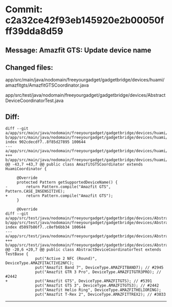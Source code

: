 # Commit: c2a32ce42f93eb145920e2b00050fff39dda8d59
## Message: Amazfit GTS: Update device name
## Changed files:
app/src/main/java/nodomain/freeyourgadget/gadgetbridge/devices/huami/amazfitgts/AmazfitGTSCoordinator.java

app/src/test/java/nodomain/freeyourgadget/gadgetbridge/devices/AbstractDeviceCoordinatorTest.java

## Diff:
```
diff --git a/app/src/main/java/nodomain/freeyourgadget/gadgetbridge/devices/huami/amazfitgts/AmazfitGTSCoordinator.java b/app/src/main/java/nodomain/freeyourgadget/gadgetbridge/devices/huami/amazfitgts/AmazfitGTSCoordinator.java
index 902cdecdf7..8f85d27895 100644
--- a/app/src/main/java/nodomain/freeyourgadget/gadgetbridge/devices/huami/amazfitgts/AmazfitGTSCoordinator.java
+++ b/app/src/main/java/nodomain/freeyourgadget/gadgetbridge/devices/huami/amazfitgts/AmazfitGTSCoordinator.java
@@ -43,7 +43,7 @@ public class AmazfitGTSCoordinator extends HuamiCoordinator {
 
     @Override
     protected Pattern getSupportedDeviceName() {
-        return Pattern.compile("Amazfit GTS", Pattern.CASE_INSENSITIVE);
+        return Pattern.compile("Amazfit GTS");
     }
 
     @Override
diff --git a/app/src/test/java/nodomain/freeyourgadget/gadgetbridge/devices/AbstractDeviceCoordinatorTest.java b/app/src/test/java/nodomain/freeyourgadget/gadgetbridge/devices/AbstractDeviceCoordinatorTest.java
index d5097b86f7..c8efb6bb34 100644
--- a/app/src/test/java/nodomain/freeyourgadget/gadgetbridge/devices/AbstractDeviceCoordinatorTest.java
+++ b/app/src/test/java/nodomain/freeyourgadget/gadgetbridge/devices/AbstractDeviceCoordinatorTest.java
@@ -20,6 +20,7 @@ public class AbstractDeviceCoordinatorTest extends TestBase {
             put("Active 2 NFC (Round)", DeviceType.AMAZFITACTIVE2NFC);
             put("Amazfit Band 7", DeviceType.AMAZFITBAND7); // #2945
             put("Amazfit GTR 3 Pro", DeviceType.AMAZFITGTR3PRO); // #2442
+            put("Amazfit GTS", DeviceType.AMAZFITGTS); // #5391
             put("Amazfit GTS 3", DeviceType.AMAZFITGTS3); // #2442
             put("Amazfit Helio Ring", DeviceType.AMAZFITHELIORING);
             put("Amazfit T-Rex 2", DeviceType.AMAZFITTREX2); // #3033
```
-----------------------------------
